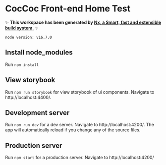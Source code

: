 # CocCoc Front-end Home Test

✨ **This workspace has been generated by [Nx, a Smart, fast and extensible build system.](https://nx.dev)** ✨

`node version: v16.7.0`

## Install node_modules

Run `npm install`

## View storybook

Run `npm run storybook` for view storybook of ui components. Navigate to http://localhost:4400/.

## Development server

Run `npm run dev` for a dev server. Navigate to http://localhost:4200/. The app will automatically reload if you change any of the source files.

## Production server

Run `npm start` for a production server. Navigate to http://localhost:4200/
